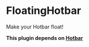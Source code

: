 # FloatingHotbar
Make your Hotbar float!

**This plugin depends on [Hotbar](https://github.com/artulloss/Hotbar)**